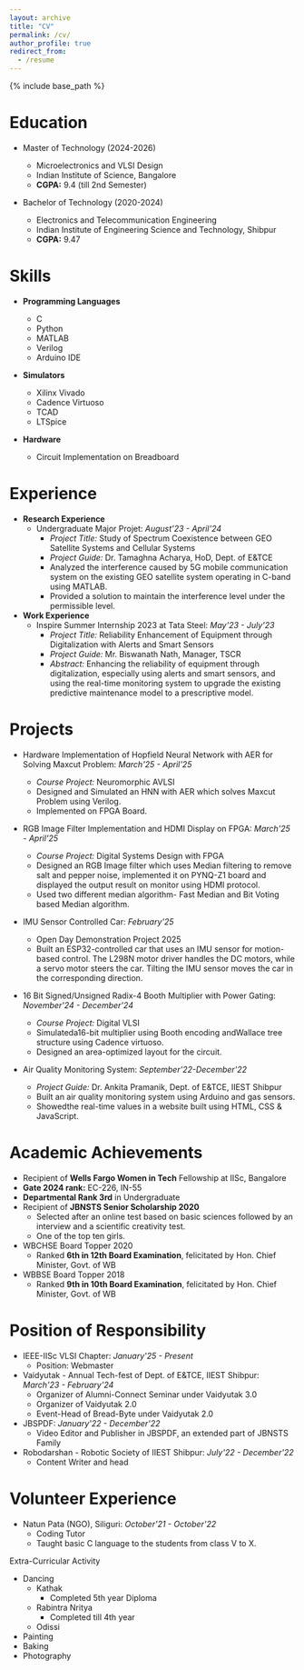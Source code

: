 ```yaml
---
layout: archive
title: "CV"
permalink: /cv/
author_profile: true
redirect_from:
  - /resume
---
```


{% include base_path %}

Education
======
* Master of Technology (2024-2026)
  * Microelectronics and VLSI Design
  * Indian Institute of Science, Bangalore
  * **CGPA:** 9.4 (till 2nd Semester)

* Bachelor of Technology (2020-2024) 
  * Electronics and Telecommunication Engineering
  * Indian Institute of Engineering Science and Technology, Shibpur
  * **CGPA:** 9.47

Skills
======
* **Programming Languages**
  * C
  * Python
  * MATLAB
  * Verilog
  * Arduino IDE

* **Simulators**
  * Xilinx Vivado
  * Cadence Virtuoso
  * TCAD
  * LTSpice

* **Hardware**
  * Circuit Implementation on Breadboard

Experience
======
* **Research Experience**
  * Undergraduate Major Projet: *August'23 - April'24*
    * *Project Title:* Study of Spectrum Coexistence between GEO Satellite Systems and Cellular Systems
    * *Project Guide:* Dr. Tamaghna Acharya, HoD, Dept. of E&TCE
    * Analyzed the interference caused by 5G mobile communication system on the existing GEO satellite system operating in C-band using MATLAB.
    * Provided a solution to maintain the interference level under the permissible level.
* **Work Experience**
  * Inspire Summer Internship 2023 at Tata Steel: *May'23 - July'23*
    * *Project Title:*  Reliability Enhancement of Equipment through Digitalization with Alerts and Smart Sensors
    * *Project Guide:* Mr. Biswanath Nath, Manager, TSCR
    * *Abstract:*  Enhancing the reliability of equipment through digitalization, especially using alerts and smart sensors, and using the real-time monitoring system to upgrade the existing predictive maintenance model to a prescriptive model.
  
Projects
=====
* Hardware Implementation of Hopfield Neural Network with AER for Solving Maxcut Problem: *March'25 - April'25*
  * *Course Project:* Neuromorphic AVLSI
  * Designed and Simulated an HNN with AER which solves Maxcut Problem using Verilog.
  * Implemented on FPGA Board.

* RGB Image Filter Implementation and HDMI Display on FPGA: *March'25 - April'25*
  * *Course Project:* Digital Systems Design with FPGA
  * Designed an RGB Image filter which uses Median filtering to remove salt and pepper noise, implemented it on PYNQ-Z1 board and displayed the output result on monitor using HDMI protocol.
  * Used two different median algorithm- Fast Median and Bit Voting based Median algorithm.

* IMU Sensor Controlled Car: *February'25*
  * Open Day Demonstration Project 2025
  * Built an ESP32-controlled car that uses an IMU sensor for motion-based control. The L298N motor driver handles the DC motors, while a servo motor steers the car. Tilting the IMU sensor moves the car in the corresponding direction.

* 16 Bit Signed/Unsigned Radix-4 Booth Multiplier with Power Gating: *November'24 - December'24*
  * *Course Project:* Digital VLSI
  * Simulateda16-bit multiplier using Booth encoding andWallace tree structure using Cadence virtuoso.
  * Designed an area-optimized layout for the circuit.

* Air Quality Monitoring System: *September'22-December'22*
  * *Project Guide:* Dr. Ankita Pramanik, Dept. of E&TCE, IIEST Shibpur
  * Built an air quality monitoring system using Arduino and gas sensors.
  * Showedthe real-time values in a website built using HTML, CSS & JavaScript.

Academic Achievements
=====
* Recipient of **Wells Fargo Women in Tech** Fellowship at IISc, Bangalore
* **Gate 2024 rank:** EC-226, IN-55
* **Departmental Rank 3rd** in Undergraduate
* Recipient of **JBNSTS Senior Scholarship 2020**
  * Selected after an online test based on basic sciences followed by an interview and a scientific creativity test. 
  * One of the top ten girls.
* WBCHSE Board Topper 2020
  * Ranked **6th in 12th Board Examination**, felicitated by Hon. Chief Minister, Govt. of WB
* WBBSE Board Topper 2018
  * Ranked **9th in 10th Board Examination**, felicitated by Hon. Chief Minister, Govt. of WB

Position of Responsibility
=====
* IEEE-IISc VLSI Chapter: *January'25 - Present*
  * Position: Webmaster
* Vaidyutak - Annual Tech-fest of Dept. of E&TCE, IIEST Shibpur: *March'23 - February'24*
  * Organizer of Alumni-Connect Seminar under Vaidyutak 3.0
  * Organizer of Vaidyutak 2.0
  * Event-Head of Bread-Byte under Vaidyutak 2.0
* JBSPDF: *January'22 - December'22*
  * Video Editor and Publisher in JBSPDF, an extended part of JBNSTS Family
* Robodarshan - Robotic Society of IIEST Shibpur: *July'22 - December'22*
  * Content Writer and head

Volunteer Experience
=====
* Natun Pata (NGO), Siliguri: *October'21 - October'22*
  * Coding Tutor
  * Taught basic C language to the students from class V to X.

Extra-Curricular Activity
* Dancing
  * Kathak
    * Completed 5th year Diploma
  * Rabintra Nritya
    * Completed till 4th year
  * Odissi
* Painting
* Baking
* Photography
